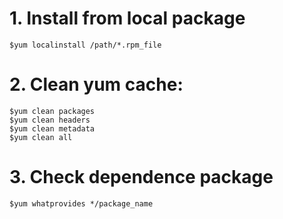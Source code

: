 # 1.	Install from local package
```
$yum localinstall /path/*.rpm_file
```
# 2.	Clean yum cache:
```
$yum clean packages
$yum clean headers
$yum clean metadata
$yum clean all
```
# 3.	Check dependence package
```
$yum whatprovides */package_name
```
